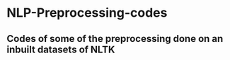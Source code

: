 # NLP-Preprocessing-codes

## Codes of some of the preprocessing done on an inbuilt datasets of NLTK
